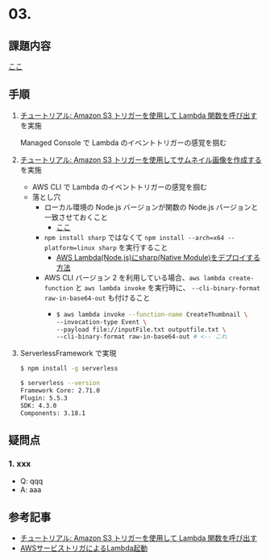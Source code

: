 # 03.
## 課題内容
[ここ](../README.md#03.)

## 手順
1. [チュートリアル: Amazon S3 トリガーを使用して Lambda 関数を呼び出す](https://docs.aws.amazon.com/ja_jp/lambda/latest/dg/with-s3-example.html) を実施
    
    Managed Console で Lambda のイベントトリガーの感覚を掴む

2. [チュートリアル: Amazon S3 トリガーを使用してサムネイル画像を作成する](https://docs.aws.amazon.com/ja_jp/lambda/latest/dg/with-s3-tutorial.html) を実施
    
    - AWS CLI で Lambda のイベントトリガーの感覚を掴む
    - 落とし穴
      - ローカル環境の Node.js バージョンが関数の Node.js バージョンと一致させておくこと
        - [ここ](https://docs.aws.amazon.com/ja_jp/lambda/latest/dg/with-s3-tutorial.html#:~:text=linux%20%E7%92%B0%E5%A2%83%E3%81%A6%E3%82%99%E3%82%B3%E3%83%9E%E3%83%B3%E3%83%88%E3%82%99%E3%83%A9%E3%82%A4%E3%83%B3%E3%82%BF%E3%83%BC%E3%83%9F%E3%83%8A%E3%83%AB%E3%81%BE%E3%81%9F%E3%81%AF%E3%82%B7%E3%82%A7%E3%83%AB%E3%82%92%E9%96%8B%E3%81%8D%E3%81%BE%E3%81%99%E3%80%82%E3%83%AD%E3%83%BC%E3%82%AB%E3%83%AB%E7%92%B0%E5%A2%83%E3%81%AE%20node.js%20%E3%83%8F%E3%82%99%E3%83%BC%E3%82%B7%E3%82%99%E3%83%A7%E3%83%B3%E3%81%8B%E3%82%99%E9%96%A2%E6%95%B0%E3%81%AE%20node.js%20%E3%83%8F%E3%82%99%E3%83%BC%E3%82%B7%E3%82%99%E3%83%A7%E3%83%B3%E3%81%A8%E4%B8%80%E8%87%B4%E3%81%97%E3%81%A6%E3%81%84%E3%82%8B%E3%81%93%E3%81%A8%E3%82%92%E7%A2%BA%E8%AA%8D%E3%81%97%E3%81%BE%E3%81%99%E3%80%82)
      - `npm install sharp` ではなくて `npm install --arch=x64 --platform=linux sharp` を実行すること
        - [AWS Lambda(Node.js)にsharp(Native Module)をデプロイする方法](https://dev.classmethod.jp/articles/how-to-deploy-with-native-module/)
      - AWS CLI バージョン 2 を利用している場合、`aws lambda create-function` と `aws lambda invoke` を実行時に、 `--cli-binary-format raw-in-base64-out` も付けること
        - ```sh
          $ aws lambda invoke --function-name CreateThumbnail \ 
          --invocation-type Event \                           
          --payload file://inputFile.txt outputfile.txt \ 
          --cli-binary-format raw-in-base64-out # <-- これ
          ```

3. ServerlessFramework で実現
    ```sh
    $ npm install -g serverless

    $ serverless --version
    Framework Core: 2.71.0
    Plugin: 5.5.3
    SDK: 4.3.0
    Components: 3.18.1
    ```
## 疑問点
### 1. xxx
- Q: qqq
- A: aaa

## 参考記事
- [チュートリアル: Amazon S3 トリガーを使用して Lambda 関数を呼び出す](https://docs.aws.amazon.com/ja_jp/lambda/latest/dg/with-s3-example.html)
- [AWSサービストリガによるLambda起動 ](https://future-architect.github.io/articles/20200722/)